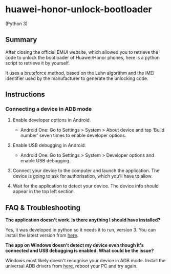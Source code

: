 # huawei-honor-unlock-bootloader
(Python 3)

## Summary

After closing the official EMUI website, which allowed you to retrieve the code to unlock the bootloader of Huawei/Honor phones, here is a python script to retrieve it by yourself.

It uses a bruteforce method, based on the Luhn algorithm and the iMEI identifier used by the manufacturer to generate the unlocking code.

## Instructions

### Connecting a device in ADB mode

1. Enable developer options in Android.

    * Android One: Go to Settings > System > About device and tap ‘Build number’ seven times to enable developer options.

2. Enable USB debugging in Android.

    * Android One: Go to Settings > System > Developer options and enable USB debugging.

3. Connect your device to the computer and launch the application. The device is going to ask for authorisation, which you'll have to allow.

4. Wait for the application to detect your device. The device info should appear in the top left section.

## FAQ & Troubleshooting

**The application doesn't work. Is there anything I should have installed?**

Yes, it was developed in python so it needs it to run, version 3. You can install the latest version from [here](https://www.python.org/downloads/).

**The app on Windows doesn't detect my device even though it's connected and USB debugging is enabled. What could be the issue?**

Windows most likely doesn't recognise your device in ADB mode. Install the universal ADB drivers from [here](http://dl.adbdriver.com/upload/adbdriver.zip), reboot your PC and try again.

